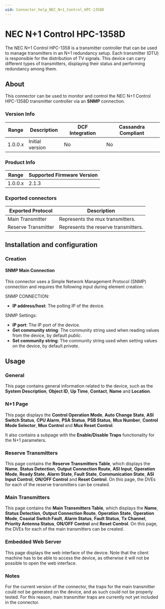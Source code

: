 ```yaml
---
uid: Connector_help_NEC_N+1_Control_HPC-1358D
---
```


# NEC N+1 Control HPC-1358D

The NEC N+1 Control HPC-1358 is a transmitter controller that can be used to manage transmitters in an N+1 redundancy setup. Each transmitter (DTU) is responsible for the distribution of TV signals. This device can carry different types of transmitters, displaying their status and performing redundancy among them.

## About

This connector can be used to monitor and control the NEC N+1 Control HPC-1358D transmitter controller via an **SNMP** connection.

### Version Info

| **Range** | **Description** | **DCF Integration** | **Cassandra Compliant** |
|------------------|-----------------|---------------------|-------------------------|
| 1.0.0.x          | Initial version | No                  | No                      |

### Product Info

| Range | Supported Firmware Version |
|------------------|-----------------------------|
| 1.0.0.x          | 2.1.3                       |

### Exported connectors

| **Exported Protocol** | **Description**                      |
|-----------------------|--------------------------------------|
| Main Transmitter      | Represents the mux transmitters.     |
| Reserve Transmitter   | Represents the reserve transmitters. |

## Installation and configuration

### Creation

#### SNMP Main Connection

This connector uses a Simple Network Management Protocol (SNMP) connection and requires the following input during element creation:

SNMP CONNECTION:

- **IP address/host**: The polling IP of the device.

SNMP Settings:

- **IP port**: The IP port of the device.
- **Get community string**: The community string used when reading values from the device, by default *public*.
- **Set community string**: The community string used when setting values on the device, by default *private*.

## Usage

### General

This page contains general information related to the device, such as the **System Description**, **Object ID**, **Up Time**, **Contact**, **Name** and **Location**.

### N+1 Page

This page displays the **Control Operation Mode**, **Auto Change State**, **ASI Switch Status**, **CPU Alarm**, **PSA Status**, **PSB Status**, **Mux Number**, **Control Mode Selector**, **Mux Control** and **Mux Reset Control**.

It also contains a subpage with the **Enable/Disable Traps** functionality for the N+1 parameters.

### Reserve Transmitters

This page contains the **Reserve Transmitters Table**, which displays the **Name**, **Status Detection**, **Output Connection Route**, **ASI Input**, **Operation Mode**, **Ready State**, **Alarm State**, **Fault State**, **Communication State**, **ASI Input Control**, **ON/OFF Control** and **Reset Control**. On this page, the DVEs for each of the reserve transmitters can be created.

### Main Transmitters

This page contains the **Main Transmitters Table**, which displays the **Name**, **Status Detection**, **Output Connection Route**, **Operation State**, **Operation Mode**, **Coaxial Switch Fault**, **Alarm Status**, **Fault Status**, **Tx Channel**, **Priority Antenna Status**, **ON/OFF Control** and **Reset Control**. On this page, the DVEs for each of the main transmitters can be created.

### Embedded Web Server

This page displays the web interface of the device. Note that the client machine has to be able to access the device, as otherwise it will not be possible to open the web interface.

### Notes

For the current version of the connector, the traps for the main transmitter could not be generated on the device, and as such could not be properly tested. For this reason, main transmitter traps are currently not yet included in the connector.
